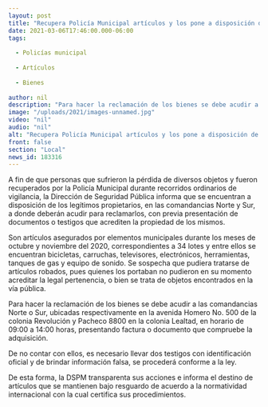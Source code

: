 ```yaml
---
layout: post
title: "Recupera Policía Municipal artículos y los pone a disposición de sus dueños"
date: 2021-03-06T17:46:00.000-06:00
tags:
  
  - Policías municipal
  
  - Artículos
  
  - Bienes
  
author: nil
description: "Para hacer la reclamación de los bienes se debe acudir a las comandancias Norte o Sur, ubicadas respectivamente en la avenida Homero No. 500 de la colonia Revolución y Pacheco 8800 en la colonia Lealtad, en horario de 09:00 a 14:00 horas"
image: "/uploads/2021/images-unnamed.jpg"
video: "nil"
audio: "nil"
alt: "Recupera Policía Municipal artículos y los pone a disposición de sus dueños"
front: false
section: "Local"
news_id: 183316
---
```


A fin de que personas que sufrieron la pérdida de diversos objetos y fueron recuperados por la Policía Municipal durante recorridos ordinarios de vigilancia, la Dirección de Seguridad Pública informa que se encuentran a disposición de los legítimos propietarios, en las comandancias Norte y Sur, a donde deberán acudir para reclamarlos, con previa presentación de documentos o testigos que acrediten la propiedad de los mismos.

 

Son artículos asegurados por elementos municipales durante los meses de octubre y noviembre del 2020, correspondientes a 34 lotes y entre ellos se encuentran bicicletas, carruchas, televisores, electrónicos, herramientas, tanques de gas y equipo de sonido. Se sospecha que pudiera tratarse de artículos robados, pues quienes los portaban no pudieron en su momento acreditar la legal pertenencia, o bien se trata de objetos encontrados en la vía pública.

 

Para hacer la reclamación de los bienes se debe acudir a las comandancias Norte o Sur, ubicadas respectivamente en la avenida Homero No. 500 de la colonia Revolución y Pacheco 8800 en la colonia Lealtad, en horario de 09:00 a 14:00 horas, presentando factura o documento que compruebe la adquisición.

 

De no contar con ellos, es necesario llevar dos testigos con identificación oficial y de brindar información falsa, se procederá conforme a la ley.

 

De esta forma, la DSPM transparenta sus acciones e informa el destino de artículos que se mantienen bajo resguardo de acuerdo a la normatividad internacional con la cual certifica sus procedimientos.